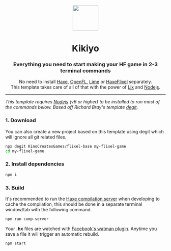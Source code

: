 <p align="center"><img src="https://user-images.githubusercontent.com/1377253/93661464-edf77780-fa4f-11ea-9622-86cf7e34d460.png" height="80" /></p>

<h1 align="center">Kikiyo</h1>

<h3 align="center">Everything you need to start making your HF game in 2-3 terminal commands</h3>

<p align="center">No need to install <a href="https://haxe.org/">Haxe</a>, <a href="https://www.openfl.org/">OpenFL</a>, <a href="https://lime.software/">Lime</a> or <a href="https://haxeflixel.com/">HaxeFlixel</a> separately. <br />This template takes care of all of that with the power of <a href="https://github.com/lix-pm/lix.client">Lix</a> and <a href="https://nodejs.org/en/">Nodejs</a>.</p>

---

*This template requires [Nodejs](https://nodejs.org/en/) (v6 or higher) to be installed to run most of the commands below.*
*Based off Richard Bray's template [degit](https://github.com/Rich-Harris/degit).*

### 1. Download

You can also create a new project based on this template using degit which will ignore all git related files.
```sh
npx degit KinoCreatesGames/flixel-base my-flixel-game
cd my-flixel-game
```

### 2. Install dependencies

```sh
npm i 
```

### 3. Build
It's recommended to run the [Haxe compilation server](https://youtu.be/3crCJlVXy-8) when developing to cache the compilation, this should be done in a separate terminal window/tab with the following command.
```sh
npm run comp-server
```

Your **.hx** files are watched with [Facebook's watman plugin](https://facebook.github.io/watchman/). Anytime you save a file it will trigger an automatic rebuild. 
```sh
npm start 
```
